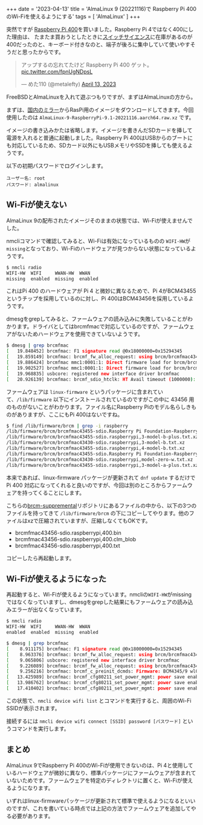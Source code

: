 +++
date = '2023-04-13'
title = 'AlmaLinux 9 (20221116)で Raspberry Pi 400のWi-Fiを使えるようにする'
tags = [ 'AlmaLinux' ]
+++


突然ですが [Raspberry Pi 400](https://amzn.to/3KwevrO)を買いました。Raspberry Pi 4ではなく400にした理由は、
たまたま買おうとしたときに[スイッチサイエンス](https://www.switch-science.com/collections/raspberry-pi/cat-%E7%B4%94%E6%AD%A3%E5%93%81-%E4%BA%92%E6%8F%9B%E6%A9%9F%EF%BC%88%E6%9C%AC%E4%BD%93%EF%BC%89_%E7%B4%94%E6%AD%A3%E5%93%81)に在庫があるのが400だったのと、キーボード付きなのと、端子が後ろに集中していて使いやすそうだと思ったからです。


<blockquote class="twitter-tweet tw-align-center"><p lang="ja" dir="ltr">アップするの忘れてたけど Raspberry Pi 400 ゲット。 <a href="https://t.co/fpnUgNDpsL">pic.twitter.com/fpnUgNDpsL</a></p>&mdash; めた110 (@metalefty) <a href="https://twitter.com/metalefty/status/1646372158451630080?ref_src=twsrc%5Etfw">April 13, 2023</a></blockquote> <script async src="https://platform.twitter.com/widgets.js" charset="utf-8"></script>

FreeBSDとAlmaLinuxを入れて遊ぶつもりですが、まずはAlmaLinuxの方から。

まずは、[国内のミラー](https://ftp.riken.jp/Linux/almalinux/9/raspberrypi/images/)からRasPi用のイメージをダウンロードしてきます。今回使用したのは `AlmaLinux-9-RaspberryPi-9.1-20221116.aarch64.raw.xz` です。

イメージの書き込みかたは省略します。イメージを書きんだSDカードを挿して電源を入れると普通に起動しました。Raspberry Pi 400はUSBからのブートにも対応しているため、SDカード以外にもUSBメモリやSSDを挿しても使えるようです。


以下の初期パスワードでログインします。

```
ユーザー名: root
パスワード: almalinux
```

## Wi-Fiが使えない

AlmaLinux 9の配布されたイメージそのままの状態では、Wi-Fiが使えませんでした。

nmcliコマンドで確認してみると、Wi-Fiは有効になっているものの `WIFI-HW`が`missing`となっており、Wi-Fiのハードウェアが見つからない状態になっているようです。

```sh
$ nmcli radio
WIFI-HW  WIFI     WWAN-HW  WWAN    
missing  enabled  missing  enabled
```

これはPi 400 のハードウェアが Pi 4 と微妙に異なるためで、Pi 4がBCM43455というチップを採用しているのに対し、Pi 400はBCM43456を採用しているようです。

dmesgをgrepしてみると、ファームウェアの読み込みに失敗していることがわかります。ドライバとしてはbrcmfmacで対応しているのですが、ファームウェアがないためハードウェアを使用できていないようです。

```sh
$ dmesg | grep brcmfmac
[   19.848452] brcmfmac: F1 signature read @0x18000000=0x15294345
[   19.859149] brcmfmac: brcmf_fw_alloc_request: using brcm/brcmfmac43456-sdio for chip BCM4345/9
[   19.886424] brcmfmac mmc1:0001:1: Direct firmware load for brcm/brcmfmac43456-sdio.raspberrypi,400.bin failed with error -2
[   19.902527] brcmfmac mmc1:0001:1: Direct firmware load for brcm/brcmfmac43456-sdio.bin failed with error -2
[   19.968835] usbcore: registered new interface driver brcmfmac
[   20.926139] brcmfmac: brcmf_sdio_htclk: HT Avail timeout (1000000): clkctl 0x50
```


ファームウェアは `linux-firmware` というパッケージに含まれていて、`/lib/firmware` 以下にインストールされているのですがこの中に 43456 用のものがないことがわかります。ファイル名にRaspberry Piのモデル名らしきものがありますが、ここにもPi 400はないですね。

```sh
$ find /lib/firmware/brcm | grep -i raspberry
/lib/firmware/brcm/brcmfmac43455-sdio.Raspberry Pi Foundation-Raspberry Pi 4 Model B.txt.xz
/lib/firmware/brcm/brcmfmac43455-sdio.raspberrypi,3-model-b-plus.txt.xz
/lib/firmware/brcm/brcmfmac43430-sdio.raspberrypi,3-model-b.txt.xz
/lib/firmware/brcm/brcmfmac43455-sdio.raspberrypi,4-model-b.txt.xz
/lib/firmware/brcm/brcmfmac43455-sdio.Raspberry Pi Foundation-Raspberry Pi Compute Module 4.txt.xz
/lib/firmware/brcm/brcmfmac43430-sdio.raspberrypi,model-zero-w.txt.xz
/lib/firmware/brcm/brcmfmac43455-sdio.raspberrypi,3-model-a-plus.txt.xz
```

本来であれば、linux-firmware パッケージが更新されて `dnf update` するだけで Pi 400 対応になってくれると良いのですが、今回は別のところからファームウェアを持ってくることにします。

こちらの[brcm-suppremental](https://github.com/bsdkurt/brcm-supplemental)リポジトリにあるファイルの中から、以下の3つのファイルを持ってきて `/lib/firmware/brcm` の下にコピーしてやります。他のファイルはxzで圧縮されていますが、圧縮しなくてもOKです。

* brcmfmac43456-sdio.raspberrypi,400.bin
* brcmfmac43456-sdio.raspberrypi,400.clm_blob
* brcmfmac43456-sdio.raspberrypi,400.txt

コピーしたら再起動します。

## Wi-Fiが使えるようになった

再起動すると、Wi-Fiが使えるようになっています。nmcliの`WIFI-HW`がmissingではなくなっていますし、dmesgをgrepした結果にもファームウェアの読み込みエラーが出なくなっています。

```sh
$ nmcli radio
WIFI-HW  WIFI     WWAN-HW  WWAN    
enabled  enabled  missing  enabled 
```

```sh
$ dmesg | grep brcmfmac
[    8.911175] brcmfmac: F1 signature read @0x18000000=0x15294345
[    8.963376] brcmfmac: brcmf_fw_alloc_request: using brcm/brcmfmac43456-sdio for chip BCM4345/9
[    9.065806] usbcore: registered new interface driver brcmfmac
[    9.226089] brcmfmac: brcmf_fw_alloc_request: using brcm/brcmfmac43456-sdio for chip BCM4345/9
[    9.256216] brcmfmac: brcmf_c_preinit_dcmds: Firmware: BCM4345/9 wl0: May 14 2020 17:26:08 version 7.84.17.1 (r871554) FWID 01-3d9e1d87
[   13.425989] brcmfmac: brcmf_cfg80211_set_power_mgmt: power save enabled
[   13.986762] brcmfmac: brcmf_cfg80211_set_power_mgmt: power save enabled
[   17.410402] brcmfmac: brcmf_cfg80211_set_power_mgmt: power save enabled
```

この状態で、`nmcli device wifi list` とコマンドを実行すると、周囲のWi-Fi SSIDが表示されます。

接続するには `nmcli device wifi connect [SSID] password [パスワード]` というコマンドを実行します。

## まとめ

AlmaLinux 9でRaspberry Pi 400のWi-Fiが使用できないのは、Pi 4と使用しているハードウェアが微妙に異なり、標準パッケージにファームウェアが含まれていないためです。ファームウェアを特定のディレクトリに置くと、Wi-Fiが使えるようになります。

いずれはlinux-firmwareパッケージが更新されて標準で使えるようになるといいのですが、これを書いている時点では上記の方法でファームウェアを追加してやる必要があります。
